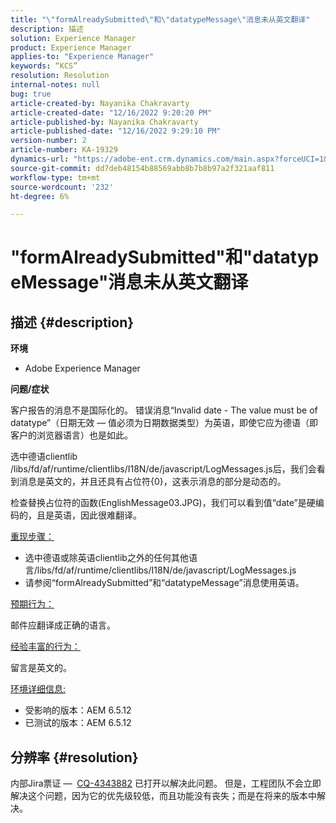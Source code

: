 ```yaml
---
title: "\"formAlreadySubmitted\"和\"datatypeMessage\"消息未从英文翻译"
description: 描述
solution: Experience Manager
product: Experience Manager
applies-to: "Experience Manager"
keywords: “KCS”
resolution: Resolution
internal-notes: null
bug: true
article-created-by: Nayanika Chakravarty
article-created-date: "12/16/2022 9:20:20 PM"
article-published-by: Nayanika Chakravarty
article-published-date: "12/16/2022 9:29:10 PM"
version-number: 2
article-number: KA-19329
dynamics-url: "https://adobe-ent.crm.dynamics.com/main.aspx?forceUCI=1&pagetype=entityrecord&etn=knowledgearticle&id=3ef53070-877d-ed11-81ac-6045bd006079"
source-git-commit: dd7deb48154b88569abb8b7b8b97a2f321aaf811
workflow-type: tm+mt
source-wordcount: '232'
ht-degree: 6%

---
```


# &quot;formAlreadySubmitted&quot;和&quot;datatypeMessage&quot;消息未从英文翻译

## 描述 {#description}


<b>环境</b>

- Adobe Experience Manager

<b>问题/症状</b>

客户报告的消息不是国际化的。 错误消息“Invalid date - The value must be of datatype”（日期无效 — 值必须为日期数据类型）为英语，即使它应为德语（即客户的浏览器语言）也是如此。

选中德语clientlib /libs/fd/af/runtime/clientlibs/I18N/de/javascript/LogMessages.js后，我们会看到消息是英文的，并且还具有占位符{0}，这表示消息的部分是动态的。

检查替换占位符的函数(EnglishMessage03.JPG)，我们可以看到值“date”是硬编码的，且是英语，因此很难翻译。

<u>重现步骤：</u>

- 选中德语或除英语clientlib之外的任何其他语言/libs/fd/af/runtime/clientlibs/I18N/de/javascript/LogMessages.js
- 请参阅“formAlreadySubmitted”和“datatypeMessage”消息使用英语。


<u>预期行为：</u>

邮件应翻译成正确的语言。

<u>经验丰富的行为：</u>

留言是英文的。

<u>环境详细信息:</u>

- 受影响的版本：AEM 6.5.12
- 已测试的版本：AEM 6.5.12



## 分辨率 {#resolution}


内部Jira票证 —  [CQ-4343882](https://jira.corp.adobe.com/browse/CQ-4343882) 已打开以解决此问题。 但是，工程团队不会立即解决这个问题，因为它的优先级较低，而且功能没有丧失；而是在将来的版本中解决。
